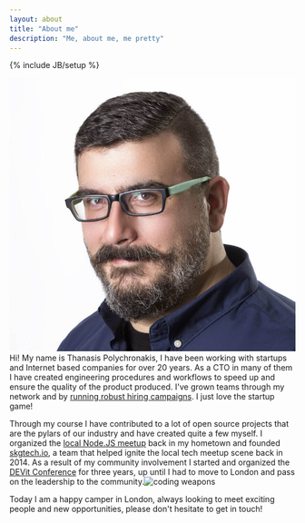 ```yaml
---
layout: about
title: "About me"
description: "Me, about me, me pretty"
---
```

{% include JB/setup %}

![Thanasis Polychronakis](/assets/img/thanpolas-about.jpg) Hi! My name is Thanasis Polychronakis, I have been working with startups and Internet based companies for over 20 years. As a CTO in many of them I have created engineering procedures and workflows to speed up and ensure the quality of the product produced. I've grown teams through my network and by [running robust hiring campaigns](http://thanpol.as/hiring/hiring-senior-engineers). I just love the startup game!

Through my course I have contributed to a lot of open source projects that are the pylars of our industry and have created quite a few myself. I organized the [local Node.JS meetup](https://www.meetup.com/Thessaloniki-Node-js-Meetup/) back in my hometown and founded [skgtech.io](http://skgtech.io), a team that helped ignite the local tech meetup scene back in 2014. As a result of my community involvement I started and organized the [DEVit Conference](http://devitconf.org) for three years, up until I had to move to London and pass on the leadership to the community.![coding weapons](/assets/img/coding-weapons.png)

Today I am a happy camper in London, always looking to meet exciting people and new opportunities, please don't hesitate to get in touch!

